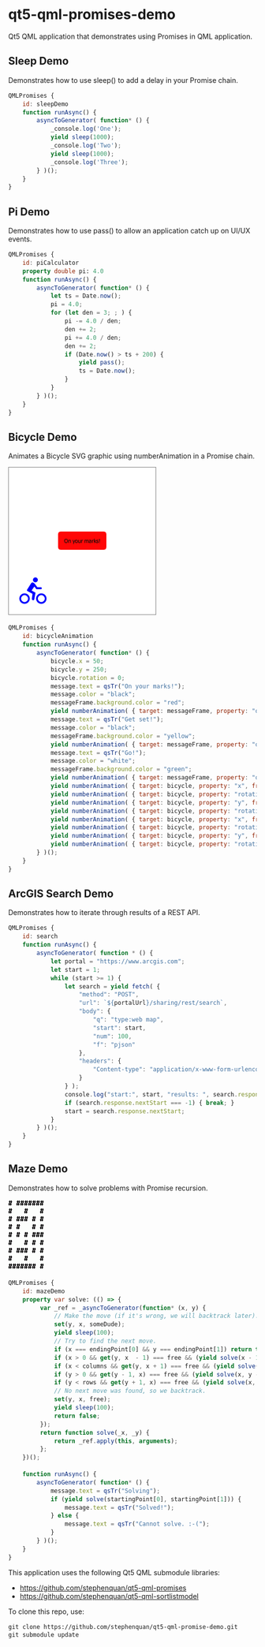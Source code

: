 # qt5-qml-promises-demo
Qt5 QML application that demonstrates using Promises in QML application.

Sleep Demo
----------

Demonstrates how to use sleep() to add a delay in your Promise chain.

```qml
QMLPromises {
    id: sleepDemo
    function runAsync() {
        asyncToGenerator( function* () {
            _console.log('One');
            yield sleep(1000);
            _console.log('Two');
            yield sleep(1000);
            _console.log('Three');
        } )();
    }
}
```

Pi Demo
-------

Demonstrates how to use pass() to allow an application catch up on UI/UX events.

```qml
QMLPromises {
    id: piCalculator
    property double pi: 4.0
    function runAsync() {
        asyncToGenerator( function* () {
            let ts = Date.now();
            pi = 4.0;
            for (let den = 3; ; ) {
                pi -= 4.0 / den;
                den += 2;
                pi += 4.0 / den;
                den += 2;
                if (Date.now() > ts + 200) {
                    yield pass();
                    ts = Date.now();
                }
            }
        } )();
    }
}
```

Bicycle Demo
------------

Animates a Bicycle SVG graphic using numberAnimation in a Promise chain.

![qt5-bicycle-anim.gif](qt5-bicycle-anim.gif)

```qml
QMLPromises {
    id: bicycleAnimation
    function runAsync() {
        asyncToGenerator( function* () {
            bicycle.x = 50;
            bicycle.y = 250;
            bicycle.rotation = 0;
            message.text = qsTr("On your marks!");
            message.color = "black";
            messageFrame.background.color = "red";
            yield numberAnimation( { target: messageFrame, property: "opacity", from: 1.0, to: 0.0, duration: 1000 } );
            message.text = qsTr("Get set!");
            message.color = "black";
            messageFrame.background.color = "yellow";
            yield numberAnimation( { target: messageFrame, property: "opacity", from: 1.0, to: 0.0, duration: 1000 } );
            message.text = qsTr("Go!");
            message.color = "white";
            messageFrame.background.color = "green";
            yield numberAnimation( { target: messageFrame, property: "opacity", from: 1.0, to: 0.0, duration: 1000 } );
            yield numberAnimation( { target: bicycle, property: "x", from: 50, to: 250, duration: 1000 } );
            yield numberAnimation( { target: bicycle, property: "rotation", from: 0, to: -90, duration: 1000 } );
            yield numberAnimation( { target: bicycle, property: "y", from: 250, to: 50, duration: 1000 } );
            yield numberAnimation( { target: bicycle, property: "rotation", from: -90, to: -180, duration: 1000 } );
            yield numberAnimation( { target: bicycle, property: "x", from: 250, to: 50, duration: 1000 } );
            yield numberAnimation( { target: bicycle, property: "rotation", from: 180, to: 90, duration: 1000 } );
            yield numberAnimation( { target: bicycle, property: "y", from: 50, to: 250, duration: 1000 } );
            yield numberAnimation( { target: bicycle, property: "rotation", from: 90, to: 0, duration: 1000 } );
        } )();
    }
}
```

ArcGIS Search Demo
------------------

Demonstrates how to iterate through results of a REST API.

```qml
QMLPromises {
    id: search
    function runAsync() {
        asyncToGenerator( function * () {
            let portal = "https://www.arcgis.com";
            let start = 1;
            while (start >= 1) {
                let search = yield fetch( {
                    "method": "POST",
                    "url": `${portalUrl}/sharing/rest/search`,
                    "body": {
                        "q": "type:web map",
                        "start": start,
                        "num": 100,
                        "f": "pjson"
                    },
                    "headers": {
                        "Content-type": "application/x-www-form-urlencoded"
                    }
                } );
                console.log("start:", start, "results: ", search.response.results.length, "nextStart: ", search.response.nextStart, "total: ", search.response.total);
                if (search.response.nextStart === -1) { break; }
                start = search.response.nextStart;
            }
        } )();
    }
}
```

Maze Demo
---------

Demonstrates how to solve problems with Promise recursion.

![qt5-maze-anim.gif](qt5-maze-anim.gif)

```qml
QMLPromises {
    id: mazeDemo
    property var solve: (() => {
         var _ref = _asyncToGenerator(function* (x, y) {
             // Make the move (if it's wrong, we will backtrack later).
             set(y, x, someDude);
             yield sleep(100);
             // Try to find the next move.
             if (x === endingPoint[0] && y === endingPoint[1]) return true;
             if (x > 0 && get(y, x  - 1) === free && (yield solve(x - 1, y))) return true;
             if (x < columns && get(y, x + 1) === free && (yield solve(x + 1, y))) return true;
             if (y > 0 && get(y - 1, x) === free && (yield solve(x, y - 1))) return true;
             if (y < rows && get(y + 1, x) === free && (yield solve(x, y + 1))) return true;
             // No next move was found, so we backtrack.
             set(y, x, free);
             yield sleep(100);
             return false;
         });
         return function solve(_x, _y) {
             return _ref.apply(this, arguments);
         };
    })();

    function runAsync() {
        asyncToGenerator( function* () {
            message.text = qsTr("Solving");
            if (yield solve(startingPoint[0], startingPoint[1])) {
                message.text = qsTr("Solved!");
            } else {
                message.text = qsTr("Cannot solve. :-(");
            }
        } )();
    }
}
```

This application uses the following Qt5 QML submodule libraries:
 - https://github.com/stephenquan/qt5-qml-promises
 - https://github.com/stephenquan/qt5-qml-sortlistmodel

To clone this repo, use:

    git clone https://github.com/stephenquan/qt5-qml-promise-demo.git
    git submodule update
